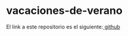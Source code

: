 # vacaciones-de-verano

El link a este repositorio es el siguiente:[ github](https://github.com/GonzaloGmv/vacaciones-de-verano)
